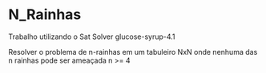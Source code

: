 # N_Rainhas

Trabalho utilizando o Sat Solver glucose-syrup-4.1

Resolver o problema de n-rainhas em um tabuleiro NxN onde nenhuma das n rainhas pode ser ameaçada 
n >= 4
